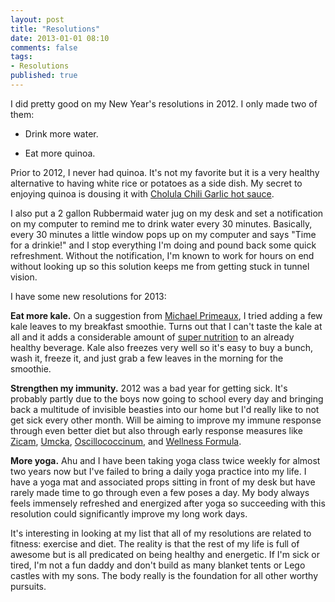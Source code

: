 ```yaml
---
layout: post
title: "Resolutions"
date: 2013-01-01 08:10
comments: false
tags:
- Resolutions 
published: true
---
```


I did pretty good on my New Year's resolutions in 2012.  I only made two of them:

* Drink more water.

* Eat more quinoa.

Prior to 2012, I never had quinoa.  It's not my favorite but it is a very healthy alternative to having white rice or potatoes as a side dish.  My secret to enjoying quinoa is dousing it with [Cholula Chili Garlic hot sauce](http://cholula.com/hot_sauce_flavors/chili_garlic_hot_sauce.php).

I also put a 2 gallon Rubbermaid water jug on my desk and set a notification on my computer to remind me to drink water every 30 minutes.  Basically, every 30 minutes a little window pops up on my computer and says "Time for a drinkie!" and I stop everything I'm doing and pound back some quick refreshment.  Without the notification, I'm known to work for hours on end without looking up so this solution keeps me from getting stuck in tunnel vision.

I have some new resolutions for 2013:

**Eat more kale.**  On a suggestion from [Michael Primeaux](http://www.michaelprimeaux.com), I tried adding a few kale leaves to my breakfast smoothie.  Turns out that I can't taste the kale at all and it adds a considerable amount of [super nutrition](http://www.whfoods.com/genpage.php?tname=foodspice&dbid=38) to an already healthy beverage.  Kale also freezes very well so it's easy to buy a bunch, wash it, freeze it, and just grab a few leaves in the morning for the smoothie.

**Strengthen my immunity.**  2012 was a bad year for getting sick.  It's probably partly due to the boys now going to school every day and bringing back a multitude of invisible beasties into our home but I'd really like to not get sick every other month.  Will be aiming to improve my immune response through even better diet but also through early response measures like [Zicam](http://www.zicam.com), [Umcka](http://www.umcka.com), [Oscillococcinum](http://www.oscillo.com), and [Wellness Formula](http://www.sourcenaturals.com/products/GP1345/).

**More yoga.**  Ahu and I have been taking yoga class twice weekly for almost two years now but I've failed to bring a daily yoga practice into my life.  I have a yoga mat and associated props sitting in front of my desk but have rarely made time to go through even a few poses a day.  My body always feels immensely refreshed and energized after yoga so succeeding with this resolution could significantly improve my long work days.

It's interesting in looking at my list that all of my resolutions are related to fitness: exercise and diet.  The reality is that the rest of my life is full of awesome but is all predicated on being healthy and energetic.  If I'm sick or tired, I'm not a fun daddy and don't build as many blanket tents or Lego castles with my sons.  The body really is the foundation for all other worthy pursuits.